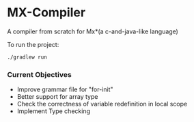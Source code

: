 # MX-Compiler
A compiler from scratch for Mx*(a c-and-java-like language)

To run the project:
```bash
./gradlew run
```

### Current Objectives
* Improve grammar file for "for-init"
* Better support for array type
* Check the correctness of variable redefinition 
in local scope
* Implement Type checking
